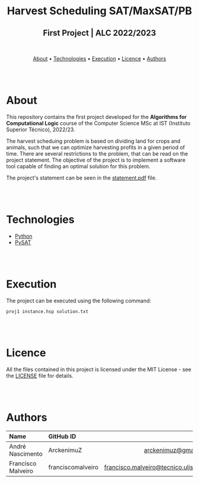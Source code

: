 <h1 align="center">Harvest Scheduling SAT/MaxSAT/PB</h1>
<h2 align="center">First Project | ALC 2022/2023 </h2>

<br>

<p align="center">
  <a href="#about">About</a> •
  <a href="#technologies">Technologies</a> •
  <a href="#execution">Execution</a> •
  <a href="#licence">Licence</a> •
  <a href="#authors">Authors</a>
</p>

<br>
<br>



# About
This repository contains the first project developed for the **Algorithms for Computational Logic** course of the Computer Science MSc at IST (Instituto Superior Técnico), 2022/23.

The harvest scheduing problem is based on dividing land for crops and animals, such that we can optimize harvesting profits in a given period of time. There are several restrictions to the problem, that can be read on the project statement. The objective of the project is to implement a software tool capable of finding an optimal solution for this problem. 

The project's statement can be seen in the [statement.pdf](statement.pdf) file.

<br>
<br>



# Technologies

- [Python](https://www.python.org/)
- [PySAT](https://pysathq.github.io/)

<br>
<br>



# Execution
The project can be executed using the following command:

```proj1 instance.hsp solution.txt```

<br>
<br>



# Licence

All the files contained in this project is licensed under the MIT License - see the [LICENSE](LICENSE) file for details.

<br>
<br>



# Authors
| Name               | GitHub ID         | Email                                 |
| :----------------- | :---------------- | ------------------------------------: |
| André Nascimento   | ArckenimuZ        | arckenimuz@gmail.com                  |
| Francisco Malveiro | franciscomalveiro | francisco.malveiro@tecnico.ulisboa.pt |

